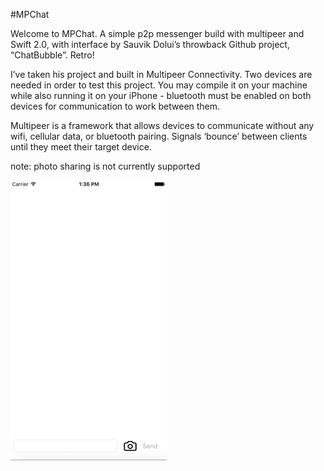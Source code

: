 #MPChat

Welcome to MPChat. A simple p2p messenger build with multipeer and Swift 2.0, with interface by Sauvik Dolui’s throwback Github project, “ChatBubble”. Retro!

I’ve taken his project and built in Multipeer Connectivity. Two devices are needed in order to test this project. You may compile it on your machine while also running it on your iPhone - bluetooth must be enabled on both devices for communication to work between them. 

Multipeer is a framework that allows devices to communicate without any wifi, cellular data, or bluetooth pairing. Signals ‘bounce’ between clients until they meet their target device.

note: photo sharing is not currently supported

![Chat Bubble Preview](https://github.com/rldaulton/MPChat/raw/prod/MPChat.gif)
